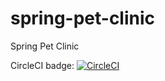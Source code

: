 # spring-pet-clinic

Spring Pet Clinic

CircleCI badge: [![CircleCI](https://circleci.com/gh/NghiemQuangCuong/spring-pet-clinic/tree/main.svg?style=svg)](https://circleci.com/gh/NghiemQuangCuong/spring-pet-clinic/tree/main)